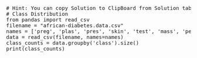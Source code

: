 <pre class="file" data-target="clipboard">
# Hint: You can copy Solution to ClipBoard from Solution tab in Step 6
# Class Distribution
from pandas import read_csv
filename = "african-diabetes.data.csv"
names = ['preg', 'plas', 'pres', 'skin', 'test', 'mass', 'pedi', 'age', 'class']
data = read_csv(filename, names=names)
class_counts = data.groupby('class').size()
print(class_counts)

</pre>

